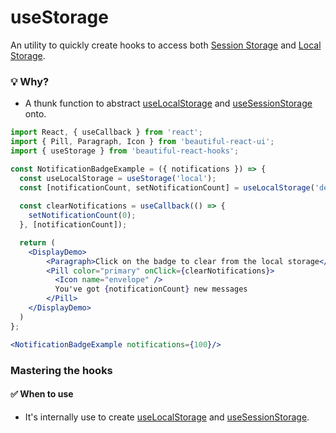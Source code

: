 # useStorage

An utility to quickly create hooks to access both [Session Storage](https://developer.mozilla.org/en-US/docs/Web/API/Window/sessionStorage) and [Local Storage](https://developer.mozilla.org/en-US/docs/Web/API/Window/localStorage).

### 💡 Why?

- A thunk function to abstract [useLocalStorage](./useLocalStorage.md) and [useSessionStorage](./useSessionStorage.md) onto.

```jsx harmony
import React, { useCallback } from 'react'; 
import { Pill, Paragraph, Icon } from 'beautiful-react-ui'; 
import { useStorage } from 'beautiful-react-hooks'; 

const NotificationBadgeExample = ({ notifications }) => {
  const useLocalStorage = useStorage('local');
  const [notificationCount, setNotificationCount] = useLocalStorage('demo-notification-count', notifications);
  
  const clearNotifications = useCallback(() => {
    setNotificationCount(0);
  }, [notificationCount]);

  return (
    <DisplayDemo>
        <Paragraph>Click on the badge to clear from the local storage</Paragraph>
        <Pill color="primary" onClick={clearNotifications}>
          <Icon name="envelope" />
          You've got {notificationCount} new messages
        </Pill>
    </DisplayDemo>
  )
};

<NotificationBadgeExample notifications={100}/>
```

### Mastering the hooks

#### ✅ When to use
 
- It's internally use to create [useLocalStorage](./useLocalStorage.md) and [useSessionStorage](./useSessionStorage.md).
